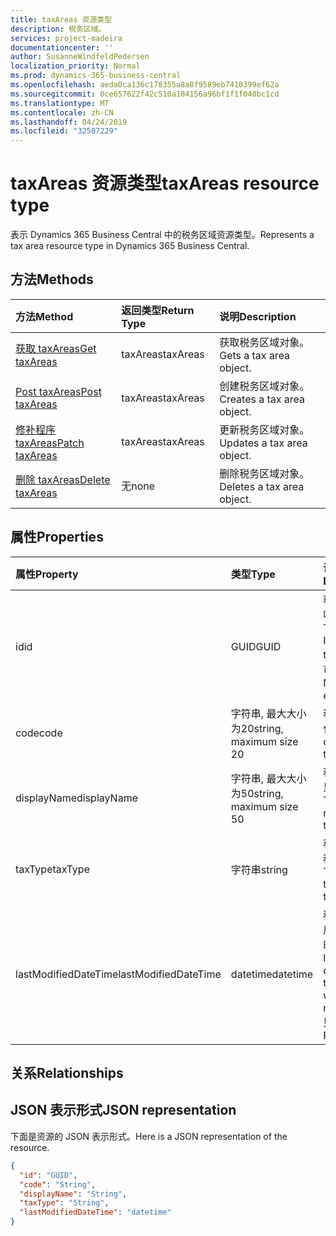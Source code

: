 ```yaml
---
title: taxAreas 资源类型
description: 税务区域。
services: project-madeira
documentationcenter: ''
author: SusanneWindfeldPedersen
localization_priority: Normal
ms.prod: dynamics-365-business-central
ms.openlocfilehash: aeda0ca136c178355a8a8f9589eb7410399ef62a
ms.sourcegitcommit: 0ce657622f42c510a104156a96bf1f1f040bc1cd
ms.translationtype: MT
ms.contentlocale: zh-CN
ms.lasthandoff: 04/24/2019
ms.locfileid: "32507229"
---
```

# <a name="taxareas-resource-type"></a><span data-ttu-id="ddf11-103">taxAreas 资源类型</span><span class="sxs-lookup"><span data-stu-id="ddf11-103">taxAreas resource type</span></span>
<span data-ttu-id="ddf11-104">表示 Dynamics 365 Business Central 中的税务区域资源类型。</span><span class="sxs-lookup"><span data-stu-id="ddf11-104">Represents a tax area resource type in Dynamics 365 Business Central.</span></span>

## <a name="methods"></a><span data-ttu-id="ddf11-105">方法</span><span class="sxs-lookup"><span data-stu-id="ddf11-105">Methods</span></span>
| <span data-ttu-id="ddf11-106">方法</span><span class="sxs-lookup"><span data-stu-id="ddf11-106">Method</span></span>       | <span data-ttu-id="ddf11-107">返回类型</span><span class="sxs-lookup"><span data-stu-id="ddf11-107">Return Type</span></span>  |<span data-ttu-id="ddf11-108">说明</span><span class="sxs-lookup"><span data-stu-id="ddf11-108">Description</span></span>|
|:---------------|:--------|:----------|
|[<span data-ttu-id="ddf11-109">获取 taxAreas</span><span class="sxs-lookup"><span data-stu-id="ddf11-109">Get taxAreas</span></span>](../api/dynamics-taxarea-get.md)|<span data-ttu-id="ddf11-110">taxAreas</span><span class="sxs-lookup"><span data-stu-id="ddf11-110">taxAreas</span></span>|<span data-ttu-id="ddf11-111">获取税务区域对象。</span><span class="sxs-lookup"><span data-stu-id="ddf11-111">Gets a tax area object.</span></span>|
|[<span data-ttu-id="ddf11-112">Post taxAreas</span><span class="sxs-lookup"><span data-stu-id="ddf11-112">Post taxAreas</span></span>](../api/dynamics-create-taxarea.md)|<span data-ttu-id="ddf11-113">taxAreas</span><span class="sxs-lookup"><span data-stu-id="ddf11-113">taxAreas</span></span>|<span data-ttu-id="ddf11-114">创建税务区域对象。</span><span class="sxs-lookup"><span data-stu-id="ddf11-114">Creates a tax area object.</span></span>|
|[<span data-ttu-id="ddf11-115">修补程序 taxAreas</span><span class="sxs-lookup"><span data-stu-id="ddf11-115">Patch taxAreas</span></span>](../api/dynamics-taxarea-update.md)|<span data-ttu-id="ddf11-116">taxAreas</span><span class="sxs-lookup"><span data-stu-id="ddf11-116">taxAreas</span></span>|<span data-ttu-id="ddf11-117">更新税务区域对象。</span><span class="sxs-lookup"><span data-stu-id="ddf11-117">Updates a tax area object.</span></span>|
|[<span data-ttu-id="ddf11-118">删除 taxAreas</span><span class="sxs-lookup"><span data-stu-id="ddf11-118">Delete taxAreas</span></span>](../api/dynamics-taxarea-delete.md)|<span data-ttu-id="ddf11-119">无</span><span class="sxs-lookup"><span data-stu-id="ddf11-119">none</span></span>|<span data-ttu-id="ddf11-120">删除税务区域对象。</span><span class="sxs-lookup"><span data-stu-id="ddf11-120">Deletes a tax area object.</span></span>|

## <a name="properties"></a><span data-ttu-id="ddf11-121">属性</span><span class="sxs-lookup"><span data-stu-id="ddf11-121">Properties</span></span>
| <span data-ttu-id="ddf11-122">属性</span><span class="sxs-lookup"><span data-stu-id="ddf11-122">Property</span></span>     | <span data-ttu-id="ddf11-123">类型</span><span class="sxs-lookup"><span data-stu-id="ddf11-123">Type</span></span>   |<span data-ttu-id="ddf11-124">说明</span><span class="sxs-lookup"><span data-stu-id="ddf11-124">Description</span></span>|
|:---------------|:--------|:----------|
|<span data-ttu-id="ddf11-125">id</span><span class="sxs-lookup"><span data-stu-id="ddf11-125">id</span></span>|<span data-ttu-id="ddf11-126">GUID</span><span class="sxs-lookup"><span data-stu-id="ddf11-126">GUID</span></span>|<span data-ttu-id="ddf11-127">税务区域的唯一 ID。</span><span class="sxs-lookup"><span data-stu-id="ddf11-127">The unique ID of the tax area.</span></span> <span data-ttu-id="ddf11-128">不可编辑。</span><span class="sxs-lookup"><span data-stu-id="ddf11-128">Non-editable.</span></span>|
|<span data-ttu-id="ddf11-129">code</span><span class="sxs-lookup"><span data-stu-id="ddf11-129">code</span></span>|<span data-ttu-id="ddf11-130">字符串, 最大大小为20</span><span class="sxs-lookup"><span data-stu-id="ddf11-130">string, maximum size 20</span></span>| <span data-ttu-id="ddf11-131">税务区域的代码。</span><span class="sxs-lookup"><span data-stu-id="ddf11-131">The code of the tax area.</span></span>|
|<span data-ttu-id="ddf11-132">displayName</span><span class="sxs-lookup"><span data-stu-id="ddf11-132">displayName</span></span>|<span data-ttu-id="ddf11-133">字符串, 最大大小为50</span><span class="sxs-lookup"><span data-stu-id="ddf11-133">string, maximum size 50</span></span>| <span data-ttu-id="ddf11-134">税务区域的显示名称。</span><span class="sxs-lookup"><span data-stu-id="ddf11-134">The display name of the tax area.</span></span>|
|<span data-ttu-id="ddf11-135">taxType</span><span class="sxs-lookup"><span data-stu-id="ddf11-135">taxType</span></span>|<span data-ttu-id="ddf11-136">字符串</span><span class="sxs-lookup"><span data-stu-id="ddf11-136">string</span></span>|<span data-ttu-id="ddf11-137">税务区域的税金类型。</span><span class="sxs-lookup"><span data-stu-id="ddf11-137">The tax type of the tax area.</span></span>|
|<span data-ttu-id="ddf11-138">lastModifiedDateTime</span><span class="sxs-lookup"><span data-stu-id="ddf11-138">lastModifiedDateTime</span></span>|<span data-ttu-id="ddf11-139">datetime</span><span class="sxs-lookup"><span data-stu-id="ddf11-139">datetime</span></span>|<span data-ttu-id="ddf11-140">税区域的最后修改日期时间。</span><span class="sxs-lookup"><span data-stu-id="ddf11-140">The last datetime the tax area was modified.</span></span> <span data-ttu-id="ddf11-141">只读。</span><span class="sxs-lookup"><span data-stu-id="ddf11-141">Read-Only.</span></span>|

## <a name="relationships"></a><span data-ttu-id="ddf11-142">关系</span><span class="sxs-lookup"><span data-stu-id="ddf11-142">Relationships</span></span>

## <a name="json-representation"></a><span data-ttu-id="ddf11-143">JSON 表示形式</span><span class="sxs-lookup"><span data-stu-id="ddf11-143">JSON representation</span></span>

<span data-ttu-id="ddf11-144">下面是资源的 JSON 表示形式。</span><span class="sxs-lookup"><span data-stu-id="ddf11-144">Here is a JSON representation of the resource.</span></span>


```json
{
  "id": "GUID",
  "code": "String",
  "displayName": "String",
  "taxType": "String",
  "lastModifiedDateTime": "datetime"
}
```


